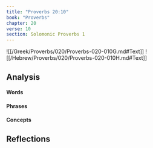 ```yaml
---
title: "Proverbs 20:10"
book: "Proverbs"
chapter: 20
verse: 10
section: Solomonic Proverbs 1
---
```

![[/Greek/Proverbs/020/Proverbs-020-010G.md#Text]]
![[/Hebrew/Proverbs/020/Proverbs-020-010H.md#Text]]

## Analysis

#### Words

#### Phrases

#### Concepts

## Reflections
